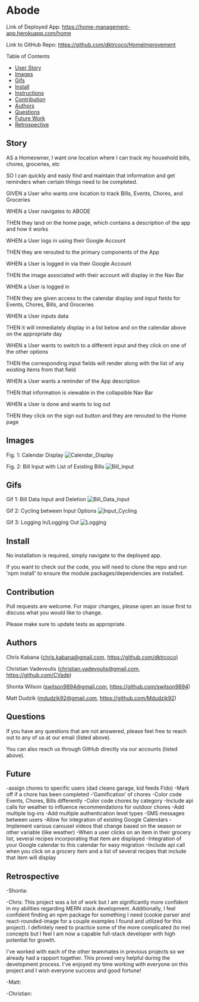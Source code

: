 # Abode

Link of Deployed App: https://home-management-app.herokuapp.com/home

Link to GitHub Repo: https://github.com/dktrcoco/HomeImprovement

Table of Contents
* [User Story](#story)
* [Images](#images)
* [Gifs](#gifs)
* [Install](#install)
* [Instructions](#instructions)
* [Contribution](#contribution)
* [Authors](#authors)
* [Questions](#questions)
* [Future Work](#future)
* [Retrospective](#retrospective)


## Story

AS a Homeowner, I want one location where I can track my household bills, chores, groceries, etc

SO I can quickly and easly find and maintain that information and get reminders when certain things need to be completed.

GIVEN a User who wants one location to track Bills, Events, Chores, and Groceries

WHEN a User navigates to ABODE

THEN they land on the home page, which contains a description of the app and how it works

WHEN a User logs in using their Google Account

THEN they are rerouted to the primary components of the App

WHEN a User is logged in via their Google Account

THEN the image associated with their account will display in the Nav Bar

WHEN a User is logged in

THEN they are given access to the calendar display and input fields for Events, Chores, Bills, and Groceries

WHEN a User inputs data

THEN it will immediately display in a list below and on the calendar above on the appropriate day

WHEN a User wants to switch to a different input and they click on one of the other options

THEN the corresponding input fields will render along with the list of any existing items from that field

WHEN a User wants a reminder of the App description

THEN that information is viewable in the collapsible Nav Bar

WHEN a User is done and wants to log out

THEN they click on the sign out button and they are rerouted to the Home page

## Images

Fig. 1: Calendar Display
![Calendar_Display](./assets/img/calendar.PNG)

Fig. 2: Bill Input with List of Existing Bills
![Bill_Input](./assets/img/billInput.PNG)

## Gifs

Gif 1: Bill Data Input and Deletion
![Bill_Data_Input](./assets/gif/calendarBillEntry.gif)

Gif 2: Cycling between Input Options
![Input_Cycling](./assets/gif/cycling.gif)

Gif 3: Logging In/Logging Out
![Logging](./assets/gif/logging.gif)

## Install

No installation is required, simply navigate to the deployed app.

If you want to check out the code, you will need to clone the repo and run 'npm install' to ensure the module packages/dependencies are installed.

## Contribution

Pull requests are welcome. For major changes, please open an issue first to discuss what you would like to change.

Please make sure to update tests as appropriate.

## Authors

Chris Kabana (chris.kabana@gmail.com, https://github.com/dktrcoco)

Christian Vadevoulis (christian.vadevoulis@gmail.com, https://github.com/CVade)

Shonta Wilson (swilson9894@gmail.com, https://github.com/swilson9894)

Matt Dudzik (mdudzik92@gmail.com, https://github.com/Mdudzik92)

## Questions

If you have any questions that are not answered, please feel free to reach out to any of us at our email (listed above). 

You can also reach us through GitHub directly via our accounts (listed above).

## Future

-assign chores to specific users (dad cleans garage, kid feeds Fido)
-Mark off if a chore has been completed
-‘Gamification’ of chores
-Color code Events, Chores, Bills differently
-Color code chores by category
-Include api calls for weather to influence recommendations for outdoor chores
-Add multiple log-ins
-Add multiple authentication level types
-SMS messages between users
-Allow for integration of existing Google Calendars
-Implement various carousel videos that change based on the season or other variable (like weather)
-When a user clicks on an item in their grocery list, several recipes incorporating that item are displayed
-Integration of your Google calendar to this calendar for easy migration
-Include api call when you click on a grocery item and a list of several recipes that include that item will display

## Retrospective

-Shonta: 

-Chris: This project was a lot of work but I am significantly more confident in my abilities regarding MERN stack development. Additionally, I feel confident finding an npm package for something I need (cookie parser and react-rounded-image for a couple examples I found and utilized for this project). I definitely need to practice some of the more complicated (to me) concepts but I feel I am now a capable full-stack developer with high potential for growth.

I've worked with each of the other teammates in previous projects so we already had a rapport together. This proved very helpful during the development process. I've enjoyed my time working with everyone on this project and I wish everyone success and good fortune!

-Matt:

-Christian:
